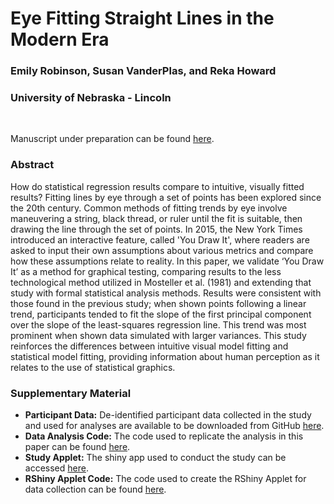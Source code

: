 # Eye Fitting Straight Lines in the Modern Era
### Emily Robinson, Susan VanderPlas, and Reka Howard
### University of Nebraska - Lincoln

<br> 

Manuscript under preparation can be found [here](https://earobinson95.github.io/Eye-Fitting-Straight-Lines-in-the-Modern-Era/Eye-Fitting-Straight-Lines-in-the-Modern-Era.pdf).

### Abstract

How do statistical regression results compare to intuitive, visually fitted results? Fitting lines by eye through a set of points has been explored since the 20th century. Common methods of fitting trends by eye involve maneuvering a string, black thread, or ruler until the fit is suitable, then drawing the line through the set of points. In 2015, the New York Times introduced an interactive feature, called 'You Draw It', where readers are asked to input their own assumptions about various metrics and compare how these assumptions relate to reality. In this paper, we validate ‘You Draw It’ as a method for graphical testing, comparing results to the less technological method utilized in Mosteller et al. (1981) and extending that study with formal statistical analysis methods. Results were consistent with those found in the previous study; when shown points following a linear trend, participants tended to fit the slope of the first principal component over the slope of the least-squares regression line. This trend was most prominent when shown data simulated with larger variances. This study reinforces the differences between intuitive visual model fitting and statistical model fitting, providing information about human perception as it relates to the use of statistical graphics.

### Supplementary Material

+ **Participant Data:** De-identified participant data collected in the study and used for analyses are available to be downloaded from GitHub [here](https://github.com/earobinson95/Eye-Fitting-Straight-Lines-in-the-Modern-Era/tree/main/data). 
+ **Data Analysis Code:** The code used to replicate the analysis in this paper can be found [here](https://earobinson95.github.io/Eye-Fitting-Straight-Lines-in-the-Modern-Era/analysis/you-draw-it-eyefitting-analysis.html).
+ **Study Applet:** The shiny app used to conduct the study can be accessed [here](https://emily-robinson.shinyapps.io/you-draw-it-validation-applet/).
+ **RShiny Applet Code:** The code used to create the RShiny Applet for data collection can be found [here](https://github.com/earobinson95/you-draw-it-validation-applet).